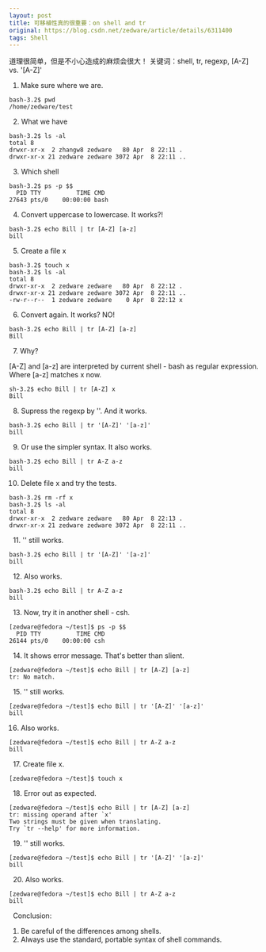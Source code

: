 ```yaml
---
layout: post
title: 可移植性真的很重要：on shell and tr
original: https://blog.csdn.net/zedware/article/details/6311400
tags: Shell
---
```


道理很简单，但是不小心造成的麻烦会很大！
关键词：shell, tr, regexp, [A-Z] vs. '[A-Z]'
 
1. Make sure where we are.

  ```
  bash-3.2$ pwd
  /home/zedware/test
  ```
 
2. What we have

  ```
  bash-3.2$ ls -al
  total 8
  drwxr-xr-x  2 zhangw8 zedware   80 Apr  8 22:11 .
  drwxr-xr-x 21 zedware zedware 3072 Apr  8 22:11 ..
  ```
 
3. Which shell

  ```
  bash-3.2$ ps -p $$
    PID TTY          TIME CMD
  27643 pts/0    00:00:00 bash
  ```
 
4. Convert uppercase to lowercase. It works?!

  ```
  bash-3.2$ echo Bill | tr [A-Z] [a-z]
  bill
  ```
 
5. Create a file x

  ```
  bash-3.2$ touch x
  bash-3.2$ ls -al
  total 8
  drwxr-xr-x  2 zedware zedware   80 Apr  8 22:12 .
  drwxr-xr-x 21 zedware zedware 3072 Apr  8 22:11 ..
  -rw-r--r--  1 zedware zedware    0 Apr  8 22:12 x
  ```
   
6. Convert again. It works? NO!

  ```
  bash-3.2$ echo Bill | tr [A-Z] [a-z]
  Bill
  ```
 
7. Why?

[A-Z] and [a-z] are interpreted by current shell - bash as regular expression.
Where [a-z] matches x now.

  ```
  sh-3.2$ echo Bill | tr [A-Z] x
  Bill
  ```
 
8. Supress the regexp by ''. And it works.

  ```
  bash-3.2$ echo Bill | tr '[A-Z]' '[a-z]'
  bill
  ```
 
9. Or use the simpler syntax. It also works.

  ```
  bash-3.2$ echo Bill | tr A-Z a-z
  bill
  ```

10. Delete file x and try the tests.

  ```
  bash-3.2$ rm -rf x
  bash-3.2$ ls -al
  total 8
  drwxr-xr-x  2 zedware zedware   80 Apr  8 22:13 .
  drwxr-xr-x 21 zedware zedware 3072 Apr  8 22:11 ..
  ```
 
11. '' still works.

  ```
  bash-3.2$ echo Bill | tr '[A-Z]' '[a-z]'
  bill
  ```
 
12. Also works.

  ```
  bash-3.2$ echo Bill | tr A-Z a-z
  bill
  ```
 
13. Now, try it in another shell - csh.

  ```
  [zedware@fedora ~/test]$ ps -p $$
    PID TTY          TIME CMD
  26144 pts/0    00:00:00 csh
  ```
 
14. It shows error message. That's better than slient.

  ```
  [zedware@fedora ~/test]$ echo Bill | tr [A-Z] [a-z]
  tr: No match.
  ```
 
15. '' still works.

  ```
  [zedware@fedora ~/test]$ echo Bill | tr '[A-Z]' '[a-z]'
  bill
  ```

16. Also works.

  ```
  [zedware@fedora ~/test]$ echo Bill | tr A-Z a-z
  bill
  ```
 
17. Create file x.

  ```
  [zedware@fedora ~/test]$ touch x
  ```
 
18. Error out as expected.

  ```
  [zedware@fedora ~/test]$ echo Bill | tr [A-Z] [a-z]
  tr: missing operand after `x'
  Two strings must be given when translating.
  Try `tr --help' for more information.
  ```
 
19. '' still works.

  ```
  [zedware@fedora ~/test]$ echo Bill | tr '[A-Z]' '[a-z]'
  bill
  ```
 
20. Also works.

  ```
  [zedware@fedora ~/test]$ echo Bill | tr A-Z a-z
  bill
  ```
 
Conclusion:
1. Be careful of the differences among shells.
2. Always use the standard, portable syntax of shell commands.
